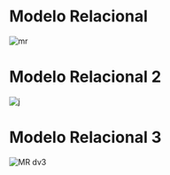 # Modelo Relacional


![mr](https://github.com/RenzoAr10/DBD-KomaqService/assets/55066238/cabab7a1-50ce-4005-95ce-9f1cbe6f05b4)




# Modelo Relacional 2

![j](https://github.com/RenzoAr10/DBD-KomaqService/assets/55066238/c053407c-cff3-4cf5-ac5b-50753913d1a2)




# Modelo Relacional 3

![MR dv3](https://github.com/RenzoAr10/DBD-KomaqService/assets/144966624/8075d317-72b3-4ea4-a983-7cd6d381ccec)
